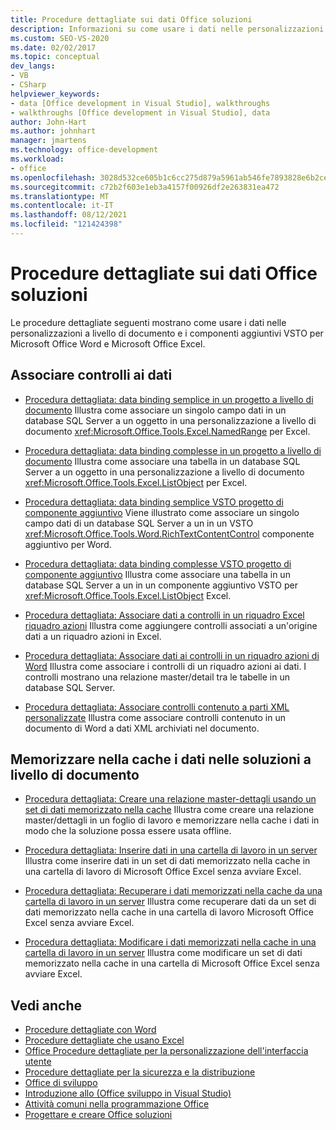 ```yaml
---
title: Procedure dettagliate sui dati Office soluzioni
description: Informazioni su come usare i dati nelle personalizzazioni a livello di documento e VSTO componenti aggiuntivi per Microsoft Word e Microsoft Excel.
ms.custom: SEO-VS-2020
ms.date: 02/02/2017
ms.topic: conceptual
dev_langs:
- VB
- CSharp
helpviewer_keywords:
- data [Office development in Visual Studio], walkthroughs
- walkthroughs [Office development in Visual Studio], data
author: John-Hart
ms.author: johnhart
manager: jmartens
ms.technology: office-development
ms.workload:
- office
ms.openlocfilehash: 3028d532ce605b1c6cc275d879a5961ab546fe7893828e6b2ce75da23cb3f759
ms.sourcegitcommit: c72b2f603e1eb3a4157f00926df2e263831ea472
ms.translationtype: MT
ms.contentlocale: it-IT
ms.lasthandoff: 08/12/2021
ms.locfileid: "121424398"
---
```

# <a name="data-in-office-solutions-walkthroughs"></a>Procedure dettagliate sui dati Office soluzioni
  Le procedure dettagliate seguenti mostrano come usare i dati nelle personalizzazioni a livello di documento e i componenti aggiuntivi VSTO per Microsoft Office Word e Microsoft Office Excel.

## <a name="bind-controls-to-data"></a>Associare controlli ai dati
- [Procedura dettagliata: data binding semplice in un progetto a livello di documento](../vsto/walkthrough-simple-data-binding-in-a-document-level-project.md) Illustra come associare un singolo campo dati in un database SQL Server a un oggetto in una personalizzazione a livello di documento <xref:Microsoft.Office.Tools.Excel.NamedRange> per Excel.

- [Procedura dettagliata: data binding complesse in un progetto a livello di documento](../vsto/walkthrough-complex-data-binding-in-a-document-level-project.md) Illustra come associare una tabella in un database SQL Server a un oggetto in una personalizzazione a livello di documento <xref:Microsoft.Office.Tools.Excel.ListObject> per Excel.

- [Procedura dettagliata: data binding semplice VSTO progetto di componente aggiuntivo](../vsto/walkthrough-simple-data-binding-in-vsto-add-in-project.md) Viene illustrato come associare un singolo campo dati di un database SQL Server a un in un VSTO <xref:Microsoft.Office.Tools.Word.RichTextContentControl> componente aggiuntivo per Word.

- [Procedura dettagliata: data binding complesse VSTO progetto di componente aggiuntivo](../vsto/walkthrough-complex-data-binding-in-vsto-add-in-project.md) Illustra come associare una tabella in un database SQL Server a un in un componente aggiuntivo VSTO per <xref:Microsoft.Office.Tools.Excel.ListObject> Excel.

- [Procedura dettagliata: Associare dati a controlli in un riquadro Excel riquadro azioni](../vsto/walkthrough-binding-data-to-controls-on-an-excel-actions-pane.md) Illustra come aggiungere controlli associati a un'origine dati a un riquadro azioni in Excel.

- [Procedura dettagliata: Associare dati ai controlli in un riquadro azioni di Word](../vsto/walkthrough-binding-data-to-controls-on-a-word-actions-pane.md) Illustra come associare i controlli di un riquadro azioni ai dati. I controlli mostrano una relazione master/detail tra le tabelle in un database SQL Server.

- [Procedura dettagliata: Associare controlli contenuto a parti XML personalizzate](../vsto/walkthrough-binding-content-controls-to-custom-xml-parts.md) Illustra come associare controlli contenuto in un documento di Word a dati XML archiviati nel documento.

## <a name="cache-data-in-document-level-solutions"></a>Memorizzare nella cache i dati nelle soluzioni a livello di documento
- [Procedura dettagliata: Creare una relazione master-dettagli usando un set di dati memorizzato nella cache](../vsto/walkthrough-creating-a-master-detail-relation-using-a-cached-dataset.md) Illustra come creare una relazione master/dettagli in un foglio di lavoro e memorizzare nella cache i dati in modo che la soluzione possa essere usata offline.

- [Procedura dettagliata: Inserire dati in una cartella di lavoro in un server](../vsto/walkthrough-inserting-data-into-a-workbook-on-a-server.md) Illustra come inserire dati in un set di dati memorizzato nella cache in una cartella di lavoro di Microsoft Office Excel senza avviare Excel.

- [Procedura dettagliata: Recuperare i dati memorizzati nella cache da una cartella di lavoro in un server](../vsto/walkthrough-retrieving-cached-data-from-a-workbook-on-a-server.md) Illustra come recuperare dati da un set di dati memorizzato nella cache in una cartella di lavoro Microsoft Office Excel senza avviare Excel.

- [Procedura dettagliata: Modificare i dati memorizzati nella cache in una cartella di lavoro in un server](../vsto/walkthrough-changing-cached-data-in-a-workbook-on-a-server.md) Illustra come modificare un set di dati memorizzato nella cache in una cartella di Microsoft Office Excel senza avviare Excel.

## <a name="see-also"></a>Vedi anche
- [Procedure dettagliate con Word](../vsto/walkthroughs-using-word.md)
- [Procedure dettagliate che usano Excel](../vsto/walkthroughs-using-excel.md)
- [Office Procedure dettagliate per la personalizzazione dell'interfaccia utente](../vsto/office-ui-customization-walkthroughs.md)
- [Procedure dettagliate per la sicurezza e la distribuzione](../vsto/security-and-deployment-walkthroughs.md)
- [Office di sviluppo](../vsto/office-development-samples.md)
- [Introduzione allo &#40;Office sviluppo in Visual Studio&#41;](../vsto/getting-started-office-development-in-visual-studio.md)
- [Attività comuni nella programmazione Office](../vsto/common-tasks-in-office-programming.md)
- [Progettare e creare Office soluzioni](../vsto/designing-and-creating-office-solutions.md)
